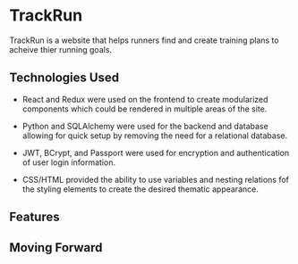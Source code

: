 # TrackRun

TrackRun is a website that helps runners find and create training plans to acheive thier running goals.

## Technologies Used
* React and Redux were used on the frontend to create modularized components which could be rendered in multiple areas of the site.

* Python and SQLAlchemy were used for the backend and database allowing for quick setup by removing the need for a relational database.

* JWT, BCrypt, and Passport were used for encryption and authentication of user login information.

* CSS/HTML provided the ability to use variables and nesting relations fof the styling elements to create the desired thematic appearance.

## Features

## Moving Forward
